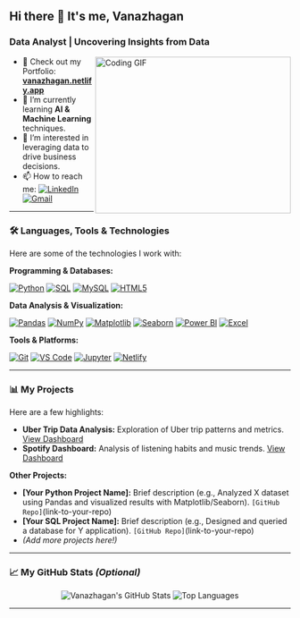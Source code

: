 ## Hi there 👋 It's me, Vanazhagan

### Data Analyst | Uncovering Insights from Data

<img align="right" width="350" height="280" src="https://i.pinimg.com/originals/47/f0/34/47f0342cec72b800463bf003eac1257e.gif" alt="Coding GIF">

- 🔭 Check out my Portfolio: **[vanazhagan.netlify.app](https://vanazhagan.netlify.app/)**
- 🌱 I’m currently learning **AI & Machine Learning** techniques.
- 🤔 I’m interested in leveraging data to drive business decisions.
- 📫 How to reach me:
  [![LinkedIn](https://img.shields.io/badge/LinkedIn-0077B5?style=for-the-badge&logo=linkedin&logoColor=white)](https://linkedin.com/in/vanazhagan)
  [![Gmail](https://img.shields.io/badge/Gmail-D14836?style=for-the-badge&logo=gmail&logoColor=white)](mailto:your.email@example.com) <!-- ***** REPLACE with your actual email ***** -->

---

### 🛠️ Languages, Tools & Technologies

Here are some of the technologies I work with:

**Programming & Databases:**
<p>
  <a href="#"><img alt="Python" src="https://img.shields.io/badge/Python-3776AB?style=for-the-badge&logo=python&logoColor=white"></a>
  <a href="#"><img alt="SQL" src="https://img.shields.io/badge/SQL-025E8C?style=for-the-badge&logo=postgresql&logoColor=white"></a> <!-- Using PostgreSQL logo as a stand-in for SQL -->
  <a href="#"><img alt="MySQL" src="https://img.shields.io/badge/MySQL-4479A1?style=for-the-badge&logo=mysql&logoColor=white"></a>
  <a href="#"><img alt="HTML5" src="https://img.shields.io/badge/HTML5-E34F26?style=for-the-badge&logo=html5&logoColor=white"></a>
  <!-- <a href="#"><img alt="C Programming" src="https://img.shields.io/badge/C-00599C?style=for-the-badge&logo=c&logoColor=white"></a> --> <!-- Add back if C is a key skill for you -->
  <!-- Add other relevant languages/databases like R, NoSQL etc. if applicable -->
</p>

**Data Analysis & Visualization:**
<p>
  <a href="#"><img alt="Pandas" src="https://img.shields.io/badge/Pandas-150458?style=for-the-badge&logo=pandas&logoColor=white"></a>
  <a href="#"><img alt="NumPy" src="https://img.shields.io/badge/NumPy-013243?style=for-the-badge&logo=numpy&logoColor=white"></a>
  <a href="#"><img alt="Matplotlib" src="https://img.shields.io/badge/Matplotlib-%23ffffff.svg?style=for-the-badge&logo=Matplotlib&logoColor=black"></a>
  <a href="#"><img alt="Seaborn" src="https://img.shields.io/badge/Seaborn-3776AB?style=for-the-badge&logo=seaborn&logoColor=white"></a> <!-- Check logo availability if needed -->
  <a href="#"><img alt="Power BI" src="https://img.shields.io/badge/Power%20BI-F2C811?style=for-the-badge&logo=powerbi&logoColor=black"></a>
  <a href="#"><img alt="Excel" src="https://img.shields.io/badge/Microsoft_Excel-217346?style=for-the-badge&logo=microsoft-excel&logoColor=white"></a>
  <!-- Add others like Scikit-learn, TensorFlow, Keras, Tableau, etc. if you use them -->
</p>

**Tools & Platforms:**
<p>
  <a href="#"><img alt="Git" src="https://img.shields.io/badge/Git-F05032?style=for-the-badge&logo=git&logoColor=white"></a>
  <a href="#"><img alt="VS Code" src="https://img.shields.io/badge/VS_Code-007ACC?style=for-the-badge&logo=visual-studio-code&logoColor=white"></a>
  <a href="#"><img alt="Jupyter" src="https://img.shields.io/badge/Jupyter-F37626?style=for-the-badge&logo=Jupyter&logoColor=white"></a>
  <a href="#"><img alt="Netlify" src="https://img.shields.io/badge/Netlify-00C7B7?style=for-the-badge&logo=netlify&logoColor=white"></a>
  <!-- Add other tools like Docker, AWS/Azure/GCP services, etc. -->
</p>

---

### 📊 My Projects

Here are a few highlights:

*   **Uber Trip Data Analysis:** Exploration of Uber trip patterns and metrics. [View Dashboard](https://app.powerbi.com/view?r=eyJrIjoiOTEyYTY4YTItMDU4YS00YzI1LWEwYmItZmJjOTc5MjIyZjEyIiwidCI6IjNlYzJhODA4LTI3MGYtNGFiZi05Y2Y4LWU1MWVhMzZkZTg2NiJ9)
*   **Spotify Dashboard:** Analysis of listening habits and music trends. [View Dashboard](https://app.powerbi.com/view?r=eyJrIjoiY2I3YzQ3OGItMTI4ZC00MGNmLTgwOTUtZmU5ZDM2ZGVkZjg2IiwidCI6IjNlYzJhODA4LTI3MGYtNGFiZi05Y2Y4LWU1MWVhMzZkZTg2NiJ9)

**Other Projects:**
*   **[Your Python Project Name]:** Brief description (e.g., Analyzed X dataset using Pandas and visualized results with Matplotlib/Seaborn). `[GitHub Repo]`(link-to-your-repo) <!-- ***** ADD Your Project Details ***** -->
*   **[Your SQL Project Name]:** Brief description (e.g., Designed and queried a database for Y application). `[GitHub Repo]`(link-to-your-repo) <!-- ***** ADD Your Project Details ***** -->
*   *(Add more projects here!)*

---

### 📈 My GitHub Stats *(Optional)*

<!-- ***** REPLACE `YOUR_GITHUB_USERNAME` with your actual GitHub username ***** -->
<p align="center">
  <img src="https://github-readme-stats.vercel.app/api?username=YOUR_GITHUB_USERNAME&show_icons=true&theme=radical&hide_border=true&count_private=true" alt="Vanazhagan's GitHub Stats" />
  <img src="https://github-readme-stats.vercel.app/api/top-langs/?username=YOUR_GITHUB_USERNAME&layout=compact&theme=radical&hide_border=true&langs_count=8" alt="Top Languages" />
</p>

---
